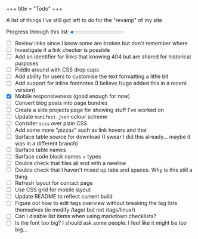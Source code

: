 +++
title = "Todo"
+++

A list of things I've still got left to do for the "revamp" of my site

Progress through this list: <progress id="todo" value="1" max="23"></progress>

* [ ] Review links since I know some are broken but don't remember where
* [ ] Investigate if a link checker is possible
* [ ] Add an identifier for links that knowing 404 but are shared for historical purposes
* [ ] Fiddle around with CSS drop caps
* [ ] Add ability for users to customise the text formatting a little bit
* [ ] Add support for inline footnotes (I believe Hugo added this in a recent version)
* [x] Mobile responsiveness (good enough for now)
* [ ] Convert blog posts into page bundles
* [ ] Create a side projects page for showing stuff I've worked on
* [ ] Update `manifest.json` colour scheme
* [ ] Consider `scss` over plain CSS
* [ ] Add some more "pizzaz" such as link hovers and that
* [ ] Surface table source for download (I swear I did this already... maybe it was in a different branch)
* [ ] Surface table names
* [ ] Surface code block names + types
* [ ] Double check that files all end with a newline
* [ ] Double check that I haven't mixed up tabs and spaces. Why is this still a thing
* [ ] Refresh layout for contact page
* [ ] Use CSS grid for mobile layout
* [ ] Update README to reflect current build
* [ ] Figure out how to edit tags overview without breaking the tag lists themselves (ie modify /tags/ but not /tags/linux/)
* [ ] Can I disable list items when using markdown checklists?
* [ ] Is the font too big? I should ask some people. I feel like it might be too big...